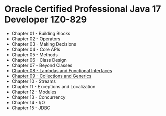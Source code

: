 # Oracle Certified Professional Java 17 Developer  1Z0-829

- Chapter 01 - Building Blocks
- Chapter 02 - Operators
- Chapter 03 - Making Decisions
- Chapter 04 - Core APIs
- Chapter 05 - Methods
- Chapter 06 - Class Design
- Chapter 07 - Beyond Classes
- [Chapter 08 - Lambdas and Functional Interfaces](chapter08/README.md)
- [Chapter 09 - Collections and Generics](chapter09/README.md)
- Chapter 10 - Streams
- Chapter 11 - Exceptions and Localization
- Chapter 12 - Modules
- Chapter 13 - Concurrency
- Chapter 14 - I/O
- Chapter 15 - JDBC